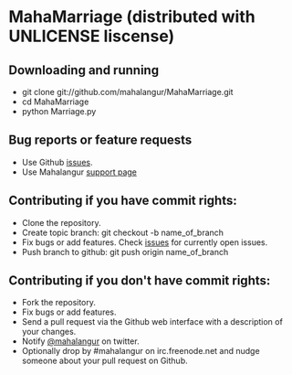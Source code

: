 # MahaMarriage (distributed with UNLICENSE liscense)

## Downloading and running
* git clone git://github.com/mahalangur/MahaMarriage.git
* cd MahaMarriage
* python Marriage.py

## Bug reports or feature requests
* Use Github [issues](http://github.com/mahalangur/MahaMarriage/issues).
* Use Mahalangur [support page](http://www.mahalangur.org/content/marriage-card-game-webapp)
## Contributing if you have commit rights:
* Clone the repository.
* Create topic branch: git checkout -b name_of_branch
* Fix bugs or add features. Check [issues](http://github.com/mahalangur/MahaMarriage/issues) for currently open issues.
* Push branch to github: git push origin name_of_branch

## Contributing if you don't have commit rights:
* Fork the repository.
* Fix bugs or add features.
* Send a pull request via the Github web interface with a description of your changes.
* Notify [@mahalangur](http://www.twitter.com/mahalangur) on twitter.
* Optionally drop by #mahalangur on irc.freenode.net and nudge someone about your pull request on Github.
